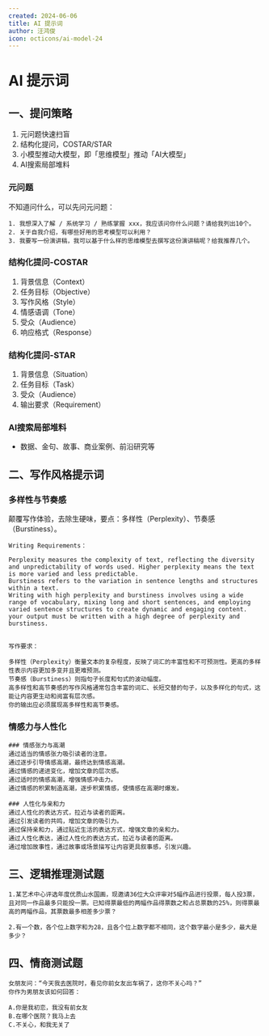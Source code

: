 ```yaml
---
created: 2024-06-06
title: AI 提示词
author: 汪鸿俊
icon: octicons/ai-model-24
---
```



# AI 提示词

## 一、提问策略

1. 元问题快速扫盲
2. 结构化提问，COSTAR/STAR
3. 小模型推动大模型，即「思维模型」推动「AI大模型」
4. AI搜索局部堆料

### 元问题

不知道问什么，可以先问元问题：

```
1. 我想深入了解 / 系统学习 / 熟练掌握 xxx，我应该问你什么问题？请给我列出10个。
2. 关于自我介绍，有哪些好用的思考模型可以利用？
3. 我要写一份演讲稿，我可以基于什么样的思维模型去撰写这份演讲稿呢？给我推荐几个。
```

### 结构化提问-COSTAR

1. 背景信息（Context）
2. 任务目标（Objective）
3. 写作风格（Style）
4. 情感语调（Tone）
5. 受众（Audience）
6. 响应格式（Response）

### 结构化提问-STAR

1. 背景信息（Situation）
2. 任务目标（Task）
3. 受众（Audience）
4. 输出要求（Requirement）

### AI搜索局部堆料

- 数据、金句、故事、商业案例、前沿研究等



## 二、写作风格提示词

### 多样性与节奏感

颠覆写作体验，去除生硬味，要点：多样性（Perplexity）、节奏感（Burstiness）。

```
Writing Requirements：

Perplexity measures the complexity of text, reflecting the diversity and unpredictability of words used. Higher perplexity means the text is more varied and less predictable.
Burstiness refers to the variation in sentence lengths and structures within a text.
Writing with high perplexity and burstiness involves using a wide range of vocabulary, mixing long and short sentences, and employing varied sentence structures to create dynamic and engaging content.
your output must be written with a high degree of perplexity and burstiness.


写作要求：

多样性（Perplexity）衡量文本的复杂程度，反映了词汇的丰富性和不可预测性。更高的多样性表示内容更加多变并且更难预测。
节奏感（Burstiness）则指句子长度和句式的波动幅度。
高多样性和高节奏感的写作风格通常包含丰富的词汇、长短交替的句子，以及多样化的句式，这能让内容更生动和阅富有层次感。 
你的输出应必须展现高多样性和高节奏感。
```

### 情感力与人性化

```
### 情感张力与高潮
通过适当的情感张力吸引读者的注意。
通过逐步引导情感高潮，最终达到情感高潮。
通过情感的递进变化，增加文章的层次感。
通过适时的情感高潮，增强情感冲击力。
通过情感的积累制造高潮，逐步积累情感，使情感在高潮时爆发。

### 人性化与亲和力
通过人性化的表达方式，拉近与读者的距离。
通过引发读者的共鸣，增加文章的吸引力。
通过保持亲和力，通过贴近生活的表达方式，增强文章的亲和力。
通过人性化表达，通过人性化的表达方式，拉近与读者的距离。
通过增加故事性，通过故事或场景描写让内容更具叙事感，引发兴趣。
```



## 三、逻辑推理测试题

```
1.某艺术中心评选年度优质山水国画，现邀请36位大众评审对5幅作品进行投票，每人投3票，且对同一作品最多只能投一票。已知得票最低的两幅作品得票数之和占总票数的25%，则得票最高的两幅作品，其票数最多相差多少票？

2.有一个数，各个位上数字和为28，且各个位上数字都不相同，这个数字最小是多少，最大是多少？
```



## 四、情商测试题

```
女朋友问：“今天我去医院时，看见你前女友出车祸了，这你不关心吗？”
你作为男朋友该如何回答：

A.你是我初恋，我没有前女友
B.在哪个医院？我马上去
C.不关心，和我无关了
```
